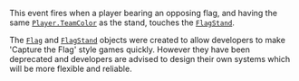 This event fires when a player bearing an opposing flag, and having the
same [`Player.TeamColor`](https://create.roblox.com/docs/reference/engine/classes/Player#TeamColor) as the stand, touches the [`FlagStand`](https://create.roblox.com/docs/reference/engine/classes/FlagStand).

The [`Flag`](https://create.roblox.com/docs/reference/engine/classes/Flag) and [`FlagStand`](https://create.roblox.com/docs/reference/engine/classes/FlagStand) objects were created to allow
developers to make 'Capture the Flag' style games quickly. However they
have been deprecated and developers are advised to design their own
systems which will be more flexible and reliable.